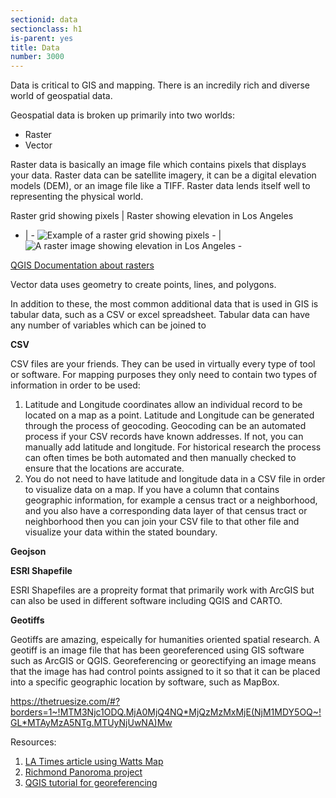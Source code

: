 ```yaml
---
sectionid: data 
sectionclass: h1
is-parent: yes
title: Data
number: 3000
---
```


Data is critical to GIS and mapping. There is an incredily rich and diverse world of geospatial data.

Geospatial data is broken up primarily into two worlds:

- Raster
- Vector

Raster data is basically an image file which contains pixels that displays your data. Raster data can be satellite imagery, it can be a digital elevation models (DEM), or an image file like a TIFF. Raster data lends itself well to representing the physical world.  
  
Raster grid showing pixels | Raster showing elevation in Los Angeles
- | -
![Example of a raster grid showing pixels - ](https://raw.githubusercontent.com/vkcworkshops/introspatialmethods/gh-pages/img/rasterdata.png) | ![A raster image showing elevation in Los Angeles - ](https://raw.githubusercontent.com/vkcworkshops/introspatialmethods/gh-pages/img/rasterla.png)

[QGIS Documentation about rasters](https://docs.qgis.org/2.8/en/docs/gentle_gis_introduction/raster_data.html)



Vector data uses geometry to create points, lines, and polygons. 

In addition to these, the most common additional data that is used in GIS is tabular data, such as a CSV or excel spreadsheet. Tabular data can have any number of variables which can be joined to 




**CSV**

CSV files are your friends. They can be used in virtually every type of tool or software. For mapping purposes they only need to contain two types of information in order to be used: 
1. Latitude and Longitude coordinates allow an individual record to be located on a map as a point. Latitude and Longitude can be generated through the process of geocoding. Geocoding can be an automated process if your CSV records have known addresses. If not, you can manually add latitude and longitude. For historical research the process can often times be both automated and then manually checked to ensure that the locations are accurate. 
2. You do not need to have latitude and longitude data in a CSV file in order to visualize data on a map. If you have a column that contains geographic information, for example a census tract or a neighborhood, and you also have a corresponding data layer of that census tract or neighborhood then you can join your CSV file to that other file and visualize your data within the stated boundary.  


**Geojson**

**ESRI Shapefile**

ESRI Shapefiles are a propreity format that primarily work with ArcGIS but can also be used in different software including QGIS and CARTO. 

**Geotiffs**

Geotiffs are amazing, espeically for humanities oriented spatial research. A geotiff is an image file that has been georeferenced using GIS software such as ArcGIS or QGIS. Georeferencing or georectifying an image means that the image has had control points assigned to it so that it can be placed into a specific geographic location by software, such as MapBox. 



https://thetruesize.com/#?borders=1~!MTM3Njc1ODQ.MjA0MjQ4NQ*MjQzMzMxMjE(NjM1MDY5OQ~!GL*MTAyMzA5NTg.MTUyNjUwNA)Mw

Resources:
1. [LA Times article using Watts Map](http://graphics.latimes.com/watts-riots-1965-map/)
2. [Richmond Panoroma project](https://dsl.richmond.edu/panorama/redlining/#loc=9/34.0050/-118.1565&opacity=0.8&city=los-angeles-ca)
3. [QGIS tutorial for georeferencing](https://docs.qgis.org/2.18/en/docs/training_manual/forestry/map_georeferencing.html)

